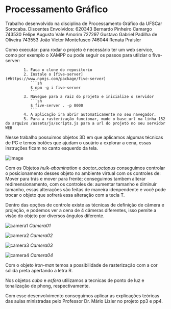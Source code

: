 # Processamento Gráfico

Trabalho desenvolvido na disciplina de Processamento Gráfico da UFSCar Sorocaba.
Discentes Envolvidos:
620343	Bernardo Pinheiro Camargo
743530	Felipe Augusto Vale Amorim
727297	Gustavo Gabriel Padilha de Oliveira
743553	João Victor Montefusco
746044	Renata Praisler

Como executar: para rodar o projeto é necessário ter um web service, como por exemplo o XAMPP ou pode seguir os passos para utilziar o five-server:

            1. Faca o clone do repositorio
            2. Instale o [five-server](#https://www.npmjs.com/package/five-server)
               ```sh
               $ npm -g i five-server
               ```
            3. Navegue para a raiz do projeto e inicialize o servidor
               ```sh
               $ five-server . -p 8000
               ```
            4. A aplicação ira abrir automaticamente no seu navegador.
            5. Para a rasterização funcionar, mude o base_url na linha 152 do arquivo /assets/js/scripts.js para a url do projeto no seu servidor WEB


Nesse trabalho possuimos objetos 3D em que aplicamos algumas técnicas de PG e temos botões que ajudam o usuário a explorar a cena, essas instruções ficam no canto esquerdo da tela.

![image](https://user-images.githubusercontent.com/42523994/123520580-bcb77200-d687-11eb-932b-1ee1119b52c9.png)


Com os Objetos _hulk-abomination_ e _doctor_octopus_ conseguimos controlar o posicionamento  desses objeto no ambiente virtual com os controles de: Mover para trás e mover para frente; conseguimos tambem alterar redimensionamento, com os controles de: aumentar tamanho e diminuir tamanho, essas alterações são feitas de maneira idenpendente e você pode trocar o objeto que sofrerá essa alteração com a tecla T. 

Dentro das opções de controle existe as técnicas de definição de câmera e projeção, e podemos ver a cena de 4 câmeras diferentes, isso pemite a visão do objeto por diversos ângulos diferente. 

![camera1](https://user-images.githubusercontent.com/42523994/123521862-b3320800-d68f-11eb-8f83-7fd1585ee26b.png)
_Camera01_

![camera2](https://user-images.githubusercontent.com/42523994/123521864-b6c58f00-d68f-11eb-8e64-768bcaa71a1e.png)
_Camera02_

![camera3](https://user-images.githubusercontent.com/42523994/123521872-ba591600-d68f-11eb-9e0d-1fef8b069b91.png)
_Camera03_

![camera4](https://user-images.githubusercontent.com/42523994/123521873-bc22d980-d68f-11eb-9b55-c0bb72ece89f.png)
_Camera04_


Com o objeto _iron-man_ temos a possibilidade de rasterização com a cor sólida preta apertando a letra R. 

Nos objetos _cubo_ e _esfera_ utilizamos a tecnicas de ponto de luz e tonalização de phong, respectivamente.

Com esse desenvolvimento conseguimos aplicar as explicações teóricas das aulas ministradas pelo Professor Dr. Mário Lizier no projeto pp3 e pp4.


